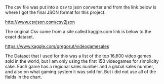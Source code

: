 The csv file was put into a csv to json converter and from the link below is where I got the final JSON format for 
this project.

  http://www.csvjson.com/csv2json
  
The original Csv came from a site called kaggle.com link is below to the exact dataset.

  https://www.kaggle.com/gregorut/videogamesales
  
  The Dataset that I used for this was a list of the top 16,600 video games sold in the world, but I am only using the first 150 videogames for simplicity sake. Each game has a regional sales number and a global sales number, and also on what gaming system it was sold for. But i did not use all of the fields in the chart. 
  

